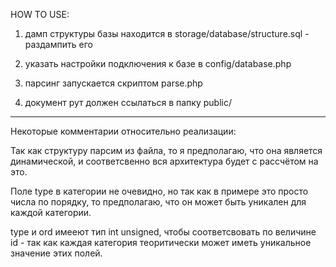 HOW TO USE:

1) дамп структуры базы находится в storage/database/structure.sql - раздампить его

2) указать настройки подключения к базе в config/database.php

3) парсинг запускается скриптом parse.php

4) документ рут должен ссылаться в папку public/





----------------
Некоторые комментарии относительно реализации:

Так как структуру парсим из файла, то я предполагаю, что она является динамической, 
и соответсвенно вся архитектура будет с рассчётом на это.

Поле type в категории не очевидно, но так как в примере это просто числа по порядку, то 
предполагаю, что он может быть уникален для каждой категории.

type и ord имееют тип int unsigned, чтобы соответсвовать по величине id - так как
каждая категория теоритически может иметь уникальное значение этих полей.

